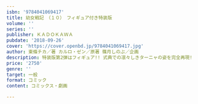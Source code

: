 ```yaml
---
isbn: '9784041069417'
title: 幼女戦記　（１０）　フィギュア付き特装版
volume: ''
series: ''
publisher: ＫＡＤＯＫＡＷＡ
pubdate: '2018-09-26'
cover: 'https://cover.openbd.jp/9784041069417.jpg'
author: 東條チカ／著 カルロ・ゼン／原著 篠月しのぶ／企画
description: 特装版第2弾はフィギュア!! 式典での凛々しきターニャの姿を完全再現!
price: '2750'
genre: ''
target: 一般
format: コミック
content: コミックス・劇画

---
```

